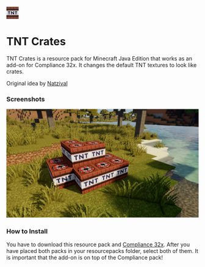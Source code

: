 ![Pack Icon](https://raw.githubusercontent.com/Compliance-Addons/tnt-crates/main/pack.png)

# TNT Crates
TNT Crates is a resource pack for Minecraft Java Edition that works as an add-on for Compliance 32x.
It changes the default TNT textures to look like crates.

Original idea by [Natzival](https://www.planetminecraft.com/member/natzival/)

### Screenshots
![Minecraft Screenshot](https://raw.githubusercontent.com/Compliance-Addons/tnt-crates/main/preview.jpg)

### How to Install
You have to download this resource pack and [Compliance 32x](https://compliancepack.net/downloads).
After you have placed both packs in your resourcepacks folder, select both of them.
It is important that the add-on is on top of the Compliance pack!
